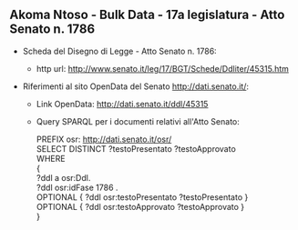## Akoma Ntoso - Bulk Data - 17a legislatura - Atto Senato n. 1786 ##

* Scheda del Disegno di Legge - Atto Senato n. 1786:
	* http url: http://www.senato.it/leg/17/BGT/Schede/Ddliter/45315.htm

* Riferimenti al sito OpenData del Senato http://dati.senato.it/:
	* Link OpenData: http://dati.senato.it/ddl/45315
	* Query SPARQL per i documenti relativi all'Atto Senato:

        PREFIX osr: <http://dati.senato.it/osr/>  
		SELECT DISTINCT ?testoPresentato ?testoApprovato  
		WHERE  
		{  
		    ?ddl a osr:Ddl.  
		    ?ddl osr:idFase 1786 .  
		    OPTIONAL { ?ddl osr:testoPresentato ?testoPresentato }  
		    OPTIONAL { ?ddl osr:testoApprovato ?testoApprovato }  
		}
		